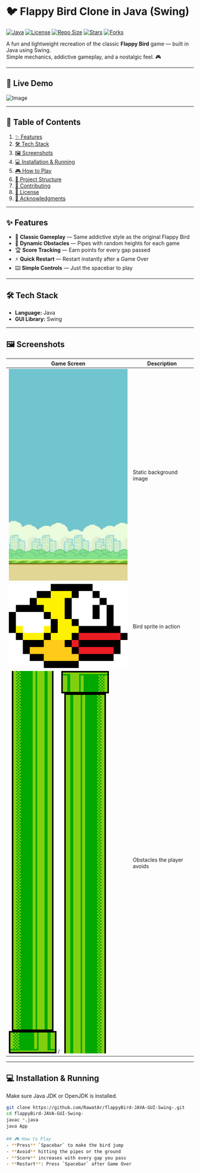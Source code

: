 # 🐦 Flappy Bird Clone in Java (Swing)

[![Java](https://img.shields.io/badge/Java-17%2B-orange.svg)](https://www.oracle.com/java/technologies/javase/jdk17-archive-downloads.html)
[![License](https://img.shields.io/github/license/RawatAr/flappyBird-JAVA-GUI-Swing-)](LICENSE)
[![Repo Size](https://img.shields.io/github/repo-size/RawatAr/flappyBird-JAVA-GUI-Swing-)](https://github.com/RawatAr/flappyBird-JAVA-GUI-Swing-)
[![Stars](https://img.shields.io/github/stars/RawatAr/flappyBird-JAVA-GUI-Swing-?style=social)](https://github.com/RawatAr/flappyBird-JAVA-GUI-Swing-/stargazers)
[![Forks](https://img.shields.io/github/forks/RawatAr/flappyBird-JAVA-GUI-Swing-?style=social)](https://github.com/RawatAr/flappyBird-JAVA-GUI-Swing-/network/members)

A fun and lightweight recreation of the classic **Flappy Bird** game — built in Java using Swing.  
Simple mechanics, addictive gameplay, and a nostalgic feel. 🎮

---

## 🎥 Live Demo

![Image](https://github.com/user-attachments/assets/45745daf-504d-412c-a3cc-a6f190819595)


---

## 📑 Table of Contents

1. [✨ Features](#-features)  
2. [🛠 Tech Stack](#-tech-stack)  
3. [🖼 Screenshots](#-screenshots)  
4. [💻 Installation & Running](#-installation--running)  
5. [🎮 How to Play](#-how-to-play)  
6. [📂 Project Structure](#-project-structure)  
7. [🤝 Contributing](#-contributing)  
8. [📜 License](#-license)  
9. [🙌 Acknowledgments](#-acknowledgments)

---

## ✨ Features

- 🎯 **Classic Gameplay** — Same addictive style as the original Flappy Bird  
- 🌿 **Dynamic Obstacles** — Pipes with random heights for each game  
- 🏆 **Score Tracking** — Earn points for every gap passed  
- ⚡ **Quick Restart** — Restart instantly after a Game Over  
- ⌨️ **Simple Controls** — Just the spacebar to play

---

## 🛠 Tech Stack

- **Language:** Java  
- **GUI Library:** Swing

---

## 🖼 Screenshots

| Game Screen | Description |
|-------------|-------------|
| ![Background](flappybirdbg.png) | Static background image |
| ![Bird](flappybird.png) | Bird sprite in action |
| ![Top Pipe](toppipe.png) / ![Bottom Pipe](bottompipe.png) | Obstacles the player avoids |

---

## 💻 Installation & Running

Make sure Java JDK or OpenJDK is installed.

```bash
git clone https://github.com/RawatAr/flappyBird-JAVA-GUI-Swing-.git
cd flappyBird-JAVA-GUI-Swing-
javac *.java
java App

## 🎮 How to Play
- **Press** `Spacebar` to make the bird jump
- **Avoid** hitting the pipes or the ground
- **Score** increases with every gap you pass
- **Restart**: Press `Spacebar` after Game Over


